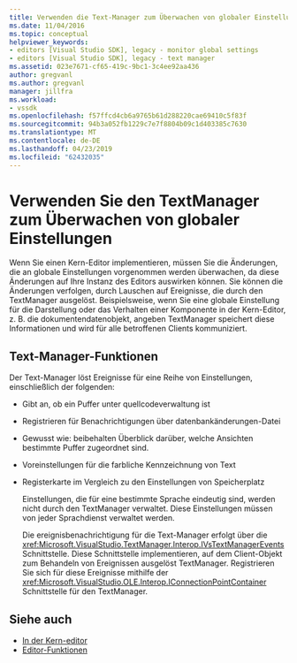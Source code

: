 ```yaml
---
title: Verwenden die Text-Manager zum Überwachen von globaler Einstellungen | Microsoft-Dokumentation
ms.date: 11/04/2016
ms.topic: conceptual
helpviewer_keywords:
- editors [Visual Studio SDK], legacy - monitor global settings
- editors [Visual Studio SDK], legacy - text manager
ms.assetid: 023e7671-cf65-419c-9bc1-3c4ee92aa436
author: gregvanl
ms.author: gregvanl
manager: jillfra
ms.workload:
- vssdk
ms.openlocfilehash: f57ffcd4cb6a9765b61d288220cae69410c5f83f
ms.sourcegitcommit: 94b3a052fb1229c7e7f8804b09c1d403385c7630
ms.translationtype: MT
ms.contentlocale: de-DE
ms.lasthandoff: 04/23/2019
ms.locfileid: "62432035"
---
```

# <a name="use-the-text-manager-to-monitor-global-settings"></a>Verwenden Sie den TextManager zum Überwachen von globaler Einstellungen
Wenn Sie einen Kern-Editor implementieren, müssen Sie die Änderungen, die an globale Einstellungen vorgenommen werden überwachen, da diese Änderungen auf Ihre Instanz des Editors auswirken können. Sie können die Änderungen verfolgen, durch Lauschen auf Ereignisse, die durch den TextManager ausgelöst. Beispielsweise, wenn Sie eine globale Einstellung für die Darstellung oder das Verhalten einer Komponente in der Kern-Editor, z. B. die dokumentendatenobjekt, angeben TextManager speichert diese Informationen und wird für alle betroffenen Clients kommuniziert.

## <a name="text-manager-functions"></a>Text-Manager-Funktionen
 Der Text-Manager löst Ereignisse für eine Reihe von Einstellungen, einschließlich der folgenden:

- Gibt an, ob ein Puffer unter quellcodeverwaltung ist

- Registrieren für Benachrichtigungen über datenbankänderungen-Datei

- Gewusst wie: beibehalten Überblick darüber, welche Ansichten bestimmte Puffer zugeordnet sind.

- Voreinstellungen für die farbliche Kennzeichnung von Text

- Registerkarte im Vergleich zu den Einstellungen von Speicherplatz

  Einstellungen, die für eine bestimmte Sprache eindeutig sind, werden nicht durch den TextManager verwaltet. Diese Einstellungen müssen von jeder Sprachdienst verwaltet werden.

  Die ereignisbenachrichtigung für die Text-Manager erfolgt über die <xref:Microsoft.VisualStudio.TextManager.Interop.IVsTextManagerEvents> Schnittstelle. Diese Schnittstelle implementieren, auf dem Client-Objekt zum Behandeln von Ereignissen ausgelöst TextManager. Registrieren Sie sich für diese Ereignisse mithilfe der <xref:Microsoft.VisualStudio.OLE.Interop.IConnectionPointContainer> Schnittstelle für den TextManager.

## <a name="see-also"></a>Siehe auch
- [In der Kern-editor](../extensibility/inside-the-core-editor.md)
- [Editor-Funktionen](https://msdn.microsoft.com/library/bdac940d-1f14-4019-a01f-fd0bb3dc7198)